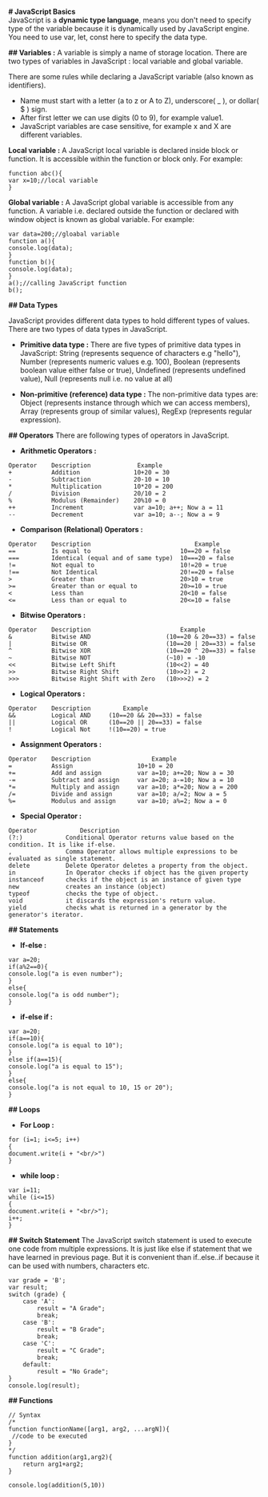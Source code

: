 **# JavaScript Basics**  
JavaScript is a **dynamic type language**, means you don't need to specify type of the variable because it is dynamically used by JavaScript engine. You need to use var, let, const here to specify the data type.  

**## Variables :** A variable is simply a name of storage location. There are two types of variables in JavaScript : local variable and global variable.

There are some rules while declaring a JavaScript variable (also known as identifiers).  
- Name must start with a letter (a to z or A to Z), underscore( _ ), or dollar( $ ) sign.  
- After first letter we can use digits (0 to 9), for example value1.  
- JavaScript variables are case sensitive, for example x and X are different variables.  

**Local variable :** A JavaScript local variable is declared inside block or function. It is accessible within the function or block only. For example:
```
function abc(){  
var x=10;//local variable  
}
```

**Global variable :** A JavaScript global variable is accessible from any function. A variable i.e. declared outside the function or declared with window object is known as global variable. For example:
```
var data=200;//gloabal variable  
function a(){  
console.log(data);  
}  
function b(){  
console.log(data);  
}  
a();//calling JavaScript function  
b();  
```

**## Data Types**

JavaScript provides different data types to hold different types of values. There are two types of data types in JavaScript.  
- **Primitive data type :** There are five types of primitive data types in JavaScript: String (represents sequence of characters e.g "hello"), Number (represents numeric values e.g. 100), Boolean (represents boolean value either false or true), Undefined (represents undefined value), Null (represents null i.e. no value at all)

- **Non-primitive (reference) data type :** The non-primitive data types are: Object (represents instance through which we can access members), Array (represents group of similar values), RegExp (represents regular expression).

**## Operators**
There are following types of operators in JavaScript.  
- **Arithmetic Operators :** 
```
Operator	Description	            Example
+	        Addition	           10+20 = 30
-	        Subtraction	           20-10 = 10
*	        Multiplication	       10*20 = 200
/	        Division	           20/10 = 2
%	        Modulus (Remainder)	   20%10 = 0
++	        Increment	           var a=10; a++; Now a = 11
--	        Decrement	           var a=10; a--; Now a = 9
```
- **Comparison (Relational) Operators :**
```
Operator	Description	                            Example
==	        Is equal to                         10==20 = false
===	        Identical (equal and of same type)  10===20 = false
!=	        Not equal to                        10!=20 = true
!==	        Not Identical                       20!==20 = false
>	        Greater than                        20>10 = true
>=	        Greater than or equal to            20>=10 = true
<	        Less than                           20<10 = false
<=	        Less than or equal to               20<=10 = false
```
- **Bitwise Operators :**
```
Operator	Description	                        Example
&	        Bitwise AND	                    (10==20 & 20==33) = false
|	        Bitwise OR	                    (10==20 | 20==33) = false
^	        Bitwise XOR	                    (10==20 ^ 20==33) = false
~	        Bitwise NOT	                    (~10) = -10
<<	        Bitwise Left Shift	            (10<<2) = 40
>>	        Bitwise Right Shift	            (10>>2) = 2
>>>	        Bitwise Right Shift with Zero	(10>>>2) = 2
```
- **Logical Operators :**
```
Operator	Description	        Example
&&	        Logical AND	    (10==20 && 20==33) = false
||	        Logical OR	    (10==20 || 20==33) = false
!	        Logical Not	    !(10==20) = true
```

- **Assignment Operators :**
```
Operator	Description	                Example
=	        Assign	                10+10 = 20
+=	        Add and assign	        var a=10; a+=20; Now a = 30
-=	        Subtract and assign	    var a=20; a-=10; Now a = 10
*=	        Multiply and assign	    var a=10; a*=20; Now a = 200
/=	        Divide and assign	    var a=10; a/=2; Now a = 5
%=	        Modulus and assign	    var a=10; a%=2; Now a = 0
```
- **Special Operator :**
```
Operator	        Description
(?:)	        Conditional Operator returns value based on the condition. It is like if-else.
,	            Comma Operator allows multiple expressions to be evaluated as single statement.
delete	        Delete Operator deletes a property from the object.
in	            In Operator checks if object has the given property
instanceof	    checks if the object is an instance of given type
new	            creates an instance (object)
typeof	        checks the type of object.
void	        it discards the expression's return value.
yield	        checks what is returned in a generator by the generator's iterator.
```

**## Statements**
- **If-else :**
```
var a=20;  
if(a%2==0){  
console.log("a is even number");  
}  
else{  
console.log("a is odd number");  
}  
```

- **if-else if :**
```
var a=20;  
if(a==10){  
console.log("a is equal to 10");  
}  
else if(a==15){  
console.log("a is equal to 15");  
}
else{  
console.log("a is not equal to 10, 15 or 20");  
}  
```

**## Loops**
- **For Loop :**
```
for (i=1; i<=5; i++)  
{  
document.write(i + "<br/>")  
}  
```

- **while loop :**
```
var i=11;  
while (i<=15)  
{  
document.write(i + "<br/>");  
i++;  
}  
```

**## Switch Statement**
The JavaScript switch statement is used to execute one code from multiple expressions. It is just like else if statement that we have learned in previous page. But it is convenient than if..else..if because it can be used with numbers, characters etc.  
```
var grade = 'B';
var result;
switch (grade) {
    case 'A':
        result = "A Grade";
        break;
    case 'B':
        result = "B Grade";
        break;
    case 'C':
        result = "C Grade";
        break;
    default:
        result = "No Grade";
}
console.log(result); 
```

**## Functions**
```
// Syntax
/* 
function functionName([arg1, arg2, ...argN]){  
 //code to be executed  
}  
*/
function addition(arg1,arg2){
    return arg1+arg2;
}

console.log(addition(5,10))
```